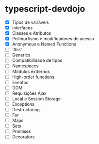 # typescript-devdojo

- [x] Tipos de variáveis
- [x] Interfaces
- [x] Classes e Atributos
- [x] Polimorfismo e modificadores de acesso
- [x] Anonymous e Named Functions
- [ ] 'this'
- [ ] Generics
- [ ] Compatibilidade de tipos
- [ ] Namespaces
- [ ] Módulos extternos
- [ ] High-order functions
- [ ] Eventos
- [ ] DOM
- [ ] Requisições Ajax
- [ ] Local e Session Storage
- [ ] Exceptions
- [ ] Destructuring
- [ ] For
- [ ] Maps
- [ ] Sets
- [ ] Promises
- [ ] Decorators

